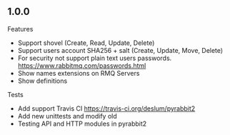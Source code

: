 1.0.0
----------------
Features
  - Support shovel (Create, Read, Update, Delete)
  - Support users account SHA256 + salt (Create, Update, Move, Delete)
  - For security not support plain text users passwords. https://www.rabbitmq.com/passwords.html
  - Show names extensions on RMQ Servers
  - Show definitions
  
Tests
  - Add support Travis CI https://travis-ci.org/deslum/pyrabbit2
  - Add new unittests and modify old
  - Testing API and HTTP modules in pyrabbit2
